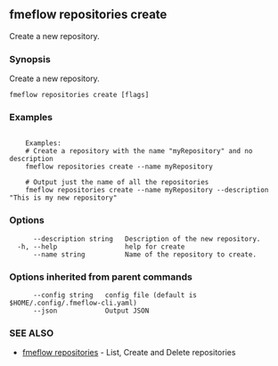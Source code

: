 ## fmeflow repositories create

Create a new repository.

### Synopsis

Create a new repository.

```
fmeflow repositories create [flags]
```

### Examples

```

	Examples:
	# Create a repository with the name "myRepository" and no description
	fmeflow repositories create --name myRepository
	
	# Output just the name of all the repositories
	fmeflow repositories create --name myRepository --description "This is my new repository"

```

### Options

```
      --description string   Description of the new repository.
  -h, --help                 help for create
      --name string          Name of the repository to create.
```

### Options inherited from parent commands

```
      --config string   config file (default is $HOME/.config/.fmeflow-cli.yaml)
      --json            Output JSON
```

### SEE ALSO

* [fmeflow repositories](fmeflow_repositories.md)	 - List, Create and Delete repositories

